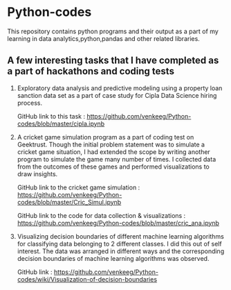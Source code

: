 # Python-codes

This repository contains python programs and their output as a part of my learning in data analytics,python,pandas and other related libraries.


## A few interesting tasks that I have completed as a part of hackathons and coding tests  



1. Exploratory data analysis and predictive modeling using a property loan sanction data set as a part of case study for Cipla Data Science hiring process.
      
   GitHub link to this task : https://github.com/venkeeg/Python-codes/blob/master/cipla.ipynb
      



2. A cricket game simulation program as a part of coding test on Geektrust. Though the initial problem statement was to simulate a cricket game situation, I had extended the scope by writing another program to simulate the game many number of times. I collected data from the outcomes of these games and performed visualizations to draw insights. 

   GitHub link to the cricket game simulation : https://github.com/venkeeg/Python-codes/blob/master/Cric_Simul.ipynb

   GitHub link to the code for data collection & visualizations : https://github.com/venkeeg/Python-codes/blob/master/cric_ana.ipynb



3. Visualizing decision boundaries of different machine learning algorithms for classifying data belonging to 2 different classes. I did this out of self interest. The data was arranged in different ways and the corresponding decision boundaries of machine learning algorithms was observed.

   GitHub link : https://github.com/venkeeg/Python-codes/wiki/Visualization-of-decision-boundaries
      

